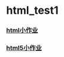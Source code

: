# html_test1

### [html小作业](https://github.com/meishaaaaa/html_test1/blob/master/test)

### [html5小作业](https://github.com/meishaaaaa/html_test1/blob/master/with_BGmusic)
